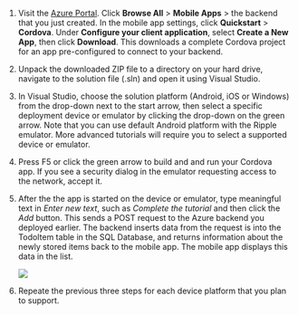 
1. Visit the [Azure Portal]. Click **Browse All** > **Mobile Apps** > the backend that you just created. In the mobile
app settings, click **Quickstart** > **Cordova**. Under **Configure your client application**, select **Create a New App**,
then click **Download**. This downloads a complete Cordova project for an app pre-configured to connect to your backend.

2. Unpack the downloaded ZIP file to a directory on your hard drive, navigate to the solution file (.sln) and open it using Visual Studio.

5. In Visual Studio, choose the solution platform (Android, iOS or Windows) from the drop-down next to the start arrow, then select a specific deployment device or emulator by clicking the drop-down on the green arrow. Note that you can use default Android platform with the Ripple emulator. More advanced tutorials will require you to select a supported device or emulator. 

6. Press F5 or click the green arrow to build and and run your Cordova app. If you see a security dialog in the emulator requesting access to the network, accept it.   

7. After the the app is started on the device or emulator, type meaningful text in *Enter new text*, such as _Complete the tutorial_ and then click the *Add* button. This sends a POST request to the
Azure backend you deployed earlier. The backend inserts data from the request is into the TodoItem table in the SQL Database, and returns information about the newly stored items back to the mobile app. The mobile app displays this data in the list.

    ![](./media/app-service-mobile-cordova-quickstart/quickstart-startup.png)
    
8. Repeate the previous three steps for each device platform that you plan to support.

[Azure Portal]: https://portal.azure.com/

